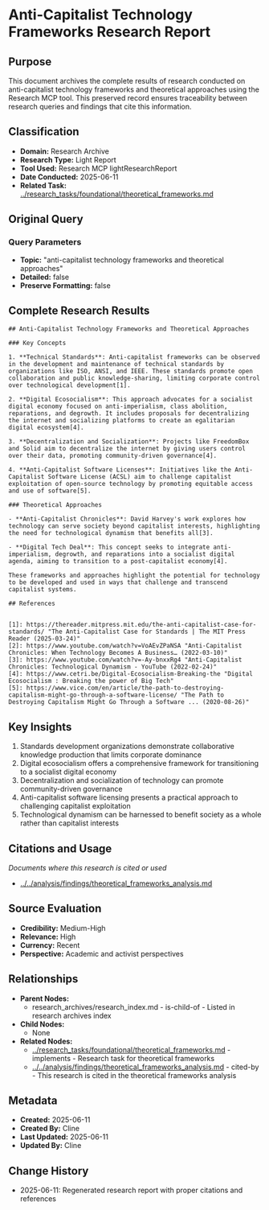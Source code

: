 # Anti-Capitalist Technology Frameworks Research Report

## Purpose
This document archives the complete results of research conducted on anti-capitalist technology frameworks and theoretical approaches using the Research MCP tool. This preserved record ensures traceability between research queries and findings that cite this information.

## Classification
- **Domain:** Research Archive
- **Research Type:** Light Report
- **Tool Used:** Research MCP lightResearchReport
- **Date Conducted:** 2025-06-11
- **Related Task:** [../research_tasks/foundational/theoretical_frameworks.md](../research_tasks/foundational/theoretical_frameworks.md)

## Original Query

### Query Parameters
- **Topic:** "anti-capitalist technology frameworks and theoretical approaches"
- **Detailed:** false
- **Preserve Formatting:** false

## Complete Research Results

```
## Anti-Capitalist Technology Frameworks and Theoretical Approaches

### Key Concepts

1. **Technical Standards**: Anti-capitalist frameworks can be observed in the development and maintenance of technical standards by organizations like ISO, ANSI, and IEEE. These standards promote open collaboration and public knowledge-sharing, limiting corporate control over technological development[1].

2. **Digital Ecosocialism**: This approach advocates for a socialist digital economy focused on anti-imperialism, class abolition, reparations, and degrowth. It includes proposals for decentralizing the internet and socializing platforms to create an egalitarian digital ecosystem[4].

3. **Decentralization and Socialization**: Projects like FreedomBox and Solid aim to decentralize the internet by giving users control over their data, promoting community-driven governance[4].

4. **Anti-Capitalist Software Licenses**: Initiatives like the Anti-Capitalist Software License (ACSL) aim to challenge capitalist exploitation of open-source technology by promoting equitable access and use of software[5].

### Theoretical Approaches

- **Anti-Capitalist Chronicles**: David Harvey's work explores how technology can serve society beyond capitalist interests, highlighting the need for technological dynamism that benefits all[3].

- **Digital Tech Deal**: This concept seeks to integrate anti-imperialism, degrowth, and reparations into a socialist digital agenda, aiming to transition to a post-capitalist economy[4].

These frameworks and approaches highlight the potential for technology to be developed and used in ways that challenge and transcend capitalist systems.

## References


[1]: https://thereader.mitpress.mit.edu/the-anti-capitalist-case-for-standards/ "The Anti-Capitalist Case for Standards | The MIT Press Reader (2025-03-24)"
[2]: https://www.youtube.com/watch?v=VoAEvZPaNSA "Anti-Capitalist Chronicles: When Technology Becomes A Business… (2022-03-10)"
[3]: https://www.youtube.com/watch?v=-Ay-bnxxRg4 "Anti-Capitalist Chronicles: Technological Dynamism - YouTube (2022-02-24)"
[4]: https://www.cetri.be/Digital-Ecosocialism-Breaking-the "Digital Ecosocialism : Breaking the power of Big Tech"
[5]: https://www.vice.com/en/article/the-path-to-destroying-capitalism-might-go-through-a-software-license/ "The Path to Destroying Capitalism Might Go Through a Software ... (2020-08-26)"
```

## Key Insights

1. Standards development organizations demonstrate collaborative knowledge production that limits corporate dominance
2. Digital ecosocialism offers a comprehensive framework for transitioning to a socialist digital economy
3. Decentralization and socialization of technology can promote community-driven governance
4. Anti-capitalist software licensing presents a practical approach to challenging capitalist exploitation
5. Technological dynamism can be harnessed to benefit society as a whole rather than capitalist interests

## Citations and Usage
*Documents where this research is cited or used*

- [../../analysis/findings/theoretical_frameworks_analysis.md](../../analysis/findings/theoretical_frameworks_analysis.md)

## Source Evaluation
- **Credibility:** Medium-High
- **Relevance:** High
- **Currency:** Recent
- **Perspective:** Academic and activist perspectives

## Relationships
- **Parent Nodes:**
  - research_archives/research_index.md - is-child-of - Listed in research archives index
- **Child Nodes:**
  - None
- **Related Nodes:**
  - [../research_tasks/foundational/theoretical_frameworks.md](../research_tasks/foundational/theoretical_frameworks.md) - implements - Research task for theoretical frameworks
  - [../../analysis/findings/theoretical_frameworks_analysis.md](../../analysis/findings/theoretical_frameworks_analysis.md) - cited-by - This research is cited in the theoretical frameworks analysis

## Metadata
- **Created:** 2025-06-11
- **Created By:** Cline
- **Last Updated:** 2025-06-11
- **Updated By:** Cline

## Change History
- 2025-06-11: Regenerated research report with proper citations and references
